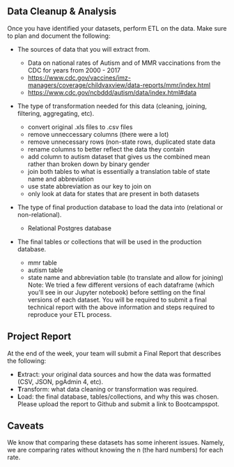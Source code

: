 ## Data Cleanup & Analysis

Once you have identified your datasets, perform ETL on the data. Make sure to plan and document the following:
* The sources of data that you will extract from.
	- Data on national rates of Autism and of MMR vaccinations from the CDC for years from 2000 - 2017
	- https://www.cdc.gov/vaccines/imz-managers/coverage/childvaxview/data-reports/mmr/index.html
	- https://www.cdc.gov/ncbddd/autism/data/index.html#data

* The type of transformation needed for this data (cleaning, joining, filtering, aggregating, etc).
	- convert original .xls files to .csv files
	- remove unneccessary columns (there were a lot)
	- remove unnecessary rows (non-state rows, duplicated state data
	- rename columns to better reflect the data they contain
	- add column to autism dataset that gives us the combined mean rather than broken down by binary gender
	- join both tables to what is essentially a translation table of state name and abbreviation
	- use state abbreviation as our key to join on
	- only look at data for states that are present in both datasets

* The type of final production database to load the data into (relational or non-relational).
	- Relational Postgres database
* The final tables or collections that will be used in the production database.
	- mmr table
	- autism table
	- state name and abbreviation table (to translate and allow for joining)
	Note: We tried a few different versions of each dataframe (which you'll see in our Jupyter notebook) before settling on the
		final versions of each dataset.
You will be required to submit a final technical report with the above information and steps required to reproduce your ETL process.

## Project Report

At the end of the week, your team will submit a Final Report that describes the following:
* **E**xtract: your original data sources and how the data was formatted (CSV, JSON, pgAdmin 4, etc).
* **T**ransform: what data cleaning or transformation was required.
* **L**oad: the final database, tables/collections, and why this was chosen.
Please upload the report to Github and submit a link to Bootcampspot.

## Caveats
We know that comparing these datasets has some inherent issues. Namely, we are comparing rates without knowing the n (the hard numbers)
for each rate.  

